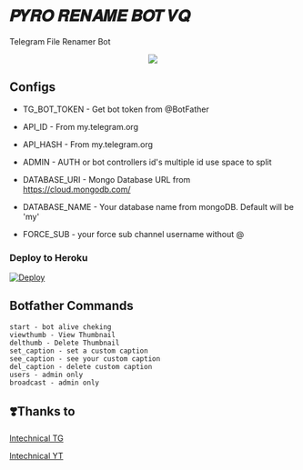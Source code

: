 #  𝑷𝒀𝑹𝑶 𝑹𝑬𝑵𝑨𝑴𝑬 𝑩𝑶𝑻 𝑽𝑸

Telegram File Renamer Bot 

<p align="center">
  <a href="https://www.python.org">
    <img src="http://ForTheBadge.com/images/badges/made-with-python.svg">

  </a>
</p>
</p>




## Configs 

* TG_BOT_TOKEN  - Get bot token from @BotFather

* API_ID        - From my.telegram.org 

* API_HASH      - From my.telegram.org 

* ADMIN         - AUTH or bot controllers id's multiple id use space to split 

* DATABASE_URI  - Mongo Database URL from https://cloud.mongodb.com/

* DATABASE_NAME  - Your database name from mongoDB. Default will be 'my'

* FORCE_SUB - your force sub channel username without @ 



### Deploy to Heroku
[![Deploy](https://www.herokucdn.com/deploy/button.svg)](https://heroku.com/deploy?template=https://github.com/TEAM-PYRO-BOTZ/RENAMER_Ultron)


## Botfather Commands
```
start - bot alive cheking
viewthumb - View Thumbnail
delthumb - Delete Thumbnail
set_caption - set a custom caption
see_caption - see your custom caption
del_caption - delete custom caption
users - admin only
broadcast - admin only
```

## ❣️Thanks to

<a href="https://t.me/lntechnical">
   <p> lntechnical TG</p>
  </a>
<a href="https://youtube.com/c/LNtechnical">
   <p> lntechnical YT </p>
  </a>


